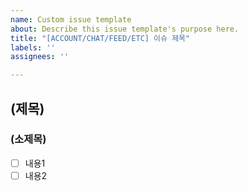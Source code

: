 ```yaml
---
name: Custom issue template
about: Describe this issue template's purpose here.
title: "[ACCOUNT/CHAT/FEED/ETC] 이슈 제목"
labels: ''
assignees: ''

---
```


## (제목)
### (소제목)
- [ ] 내용1
- [ ] 내용2

